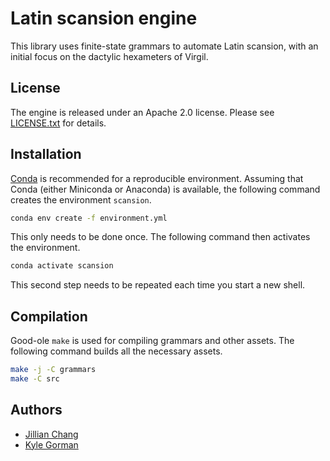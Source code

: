Latin scansion engine
=====================

This library uses finite-state grammars to automate Latin scansion, with an
initial focus on the dactylic hexameters of Virgil.

License
-------

The engine is released under an Apache 2.0 license. Please see
[LICENSE.txt](LICENSE.txt) for details.

Installation
------------

[Conda](http://conda.io) is recommended for a reproducible environment. Assuming
that Conda (either Miniconda or Anaconda) is available, the following command
creates the environment `scansion`.

```bash
conda env create -f environment.yml
```

This only needs to be done once. The following command then activates the
environment.

```bash
conda activate scansion
```

This second step needs to be repeated each time you start a new shell.

Compilation
-----------

Good-ole `make` is used for compiling grammars and other assets. The following
command builds all the necessary assets.

```bash
make -j -C grammars
make -C src
```

Authors
-------

-   [Jillian Chang](jillianchang15@gmail.com)
-   [Kyle Gorman](kgorman@gc.cuny.edu)

